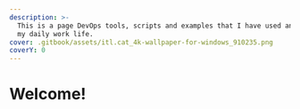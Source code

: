 ```yaml
---
description: >-
  This is a page DevOps tools, scripts and examples that I have used and use in
  my daily work life.
cover: .gitbook/assets/itl.cat_4k-wallpaper-for-windows_910235.png
coverY: 0
---
```


# Welcome!



